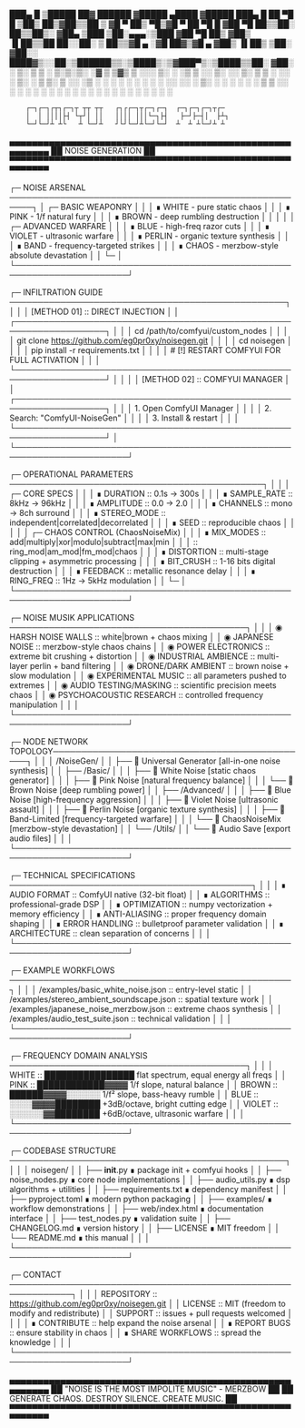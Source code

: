  ███▄    █  ▒█████   ██▓  ██████ ▓█████   ▄████ ▓█████  ███▄    █ 
 ██ ▀█   █ ▒██▒  ██▒▓██▒▒██    ▒ ▓█   ▀  ██▒ ▀█▒▓█   ▀  ██ ▀█   █ 
▓██  ▀█ ██▒▒██░  ██▒▒██▒░ ▓██▄   ▒███   ▒██░▄▄▄░▒███   ▓██  ▀█ ██▒
▓██▒  ▐▌██▒▒██   ██░░██░  ▒   ██▒▒▓█  ▄ ░▓█  ██▓▒▓█  ▄ ▓██▒  ▐▌██▒
▒██░   ▓██░░ ████▓▒░░██░▒██████▒▒░▒████▒░▒▓███▀▒░▒████▒▒██░   ▓██░
░ ▒░   ▒ ▒ ░ ▒░▒░▒░ ░▓  ▒ ▒▓▒ ▒ ░░░ ▒░ ░ ░▒   ▒ ░░ ▒░ ░░ ▒░   ▒ ▒ 
░ ░░   ░ ▒░  ░ ▒ ▒░  ▒ ░░ ░▒  ░ ░ ░ ░  ░  ░   ░  ░ ░  ░░ ░░   ░ ▒░
   ░   ░ ░ ░ ░ ░ ▒   ▒ ░░  ░  ░     ░   ░ ░   ░    ░      ░   ░ ░ 
         ░     ░ ░   ░        ░     ░  ░      ░    ░  ░         ░ 
                                                                   
        ┌─┐┌─┐┌┬┐┌─┐┬ ┬┬ ┬┬   ┌┐┌┌─┐┬┌─┐┌─┐  ┌─┐┌─┐┌─┐┬┌─
        │  │ ││││├┤ └┬┘│ ││   ││││ │││└─┐├┤   ├─┘├─┤│  ├┴┐
        └─┘└─┘┴ ┴└   ┴ └─┘┴   ┘└┘└─┘┴└─┘└─┘  ┴  ┴ ┴└─┘┴ ┴

  ▄▄▄▄▄▄▄▄▄▄▄▄▄▄▄▄▄▄▄▄▄▄▄▄▄▄▄▄▄▄▄▄▄▄▄▄▄▄▄▄▄▄▄▄▄▄▄▄▄▄▄▄▄▄▄▄▄
  ██                   NOISE GENERATION                 ██
  ▀▀▀▀▀▀▀▀▀▀▀▀▀▀▀▀▀▀▀▀▀▀▀▀▀▀▀▀▀▀▀▀▀▀▀▀▀▀▀▀▀▀▀▀▀▀▀▀▀▀▀▀▀▀▀▀▀

┌─ NOISE ARSENAL ──────────────────────────────────────────────────────┐
│ ┌─ BASIC WEAPONRY                                                   │
│ │  ∎ WHITE   - pure static chaos                                    │
│ │  ∎ PINK    - 1/f natural fury                                     │
│ │  ∎ BROWN   - deep rumbling destruction                            │
│ │                                                                   │
│ ┌─ ADVANCED WARFARE                                                  │
│ │  ∎ BLUE    - high-freq razor cuts                                 │
│ │  ∎ VIOLET  - ultrasonic warfare                                   │
│ │  ∎ PERLIN  - organic texture synthesis                            │
│ │  ∎ BAND    - frequency-targeted strikes                           │
│ │  ∎ CHAOS   - merzbow-style absolute devastation                   │
│ └─                                                                   │
└──────────────────────────────────────────────────────────────────────┘

┌─ INFILTRATION GUIDE ─────────────────────────────────────────────────┐
│                                                                      │
│ [METHOD 01] :: DIRECT INJECTION                                      │
│ ┌──────────────────────────────────────────────────────────────────┐ │
│ │ cd /path/to/comfyui/custom_nodes                                 │ │
│ │ git clone https://github.com/eg0pr0xy/noisegen.git              │ │
│ │ cd noisegen                                                      │ │
│ │ pip install -r requirements.txt                                 │ │
│ │ # [!] RESTART COMFYUI FOR FULL ACTIVATION                       │ │
│ └──────────────────────────────────────────────────────────────────┘ │
│                                                                      │
│ [METHOD 02] :: COMFYUI MANAGER                                       │
│ ┌──────────────────────────────────────────────────────────────────┐ │
│ │ 1. Open ComfyUI Manager                                          │ │
│ │ 2. Search: "ComfyUI-NoiseGen"                                    │ │
│ │ 3. Install & restart                                             │ │
│ └──────────────────────────────────────────────────────────────────┘ │
└──────────────────────────────────────────────────────────────────────┘

┌─ OPERATIONAL PARAMETERS ─────────────────────────────────────────────┐
│                                                                      │
│ ┌─ CORE SPECS                                                        │
│ │  ∎ DURATION     :: 0.1s → 300s                                    │
│ │  ∎ SAMPLE_RATE  :: 8kHz → 96kHz                                   │
│ │  ∎ AMPLITUDE    :: 0.0 → 2.0                                      │
│ │  ∎ CHANNELS     :: mono → 8ch surround                            │
│ │  ∎ STEREO_MODE  :: independent|correlated|decorrelated            │
│ │  ∎ SEED         :: reproducible chaos                             │
│ │                                                                   │
│ ┌─ CHAOS CONTROL (ChaosNoiseMix)                                     │
│ │  ∎ MIX_MODES    :: add|multiply|xor|modulo|subtract|max|min       │
│ │                 :: ring_mod|am_mod|fm_mod|chaos                   │
│ │  ∎ DISTORTION   :: multi-stage clipping + asymmetric processing   │
│ │  ∎ BIT_CRUSH    :: 1-16 bits digital destruction                  │
│ │  ∎ FEEDBACK     :: metallic resonance delay                       │
│ │  ∎ RING_FREQ    :: 1Hz → 5kHz modulation                         │
│ └─                                                                   │
└──────────────────────────────────────────────────────────────────────┘

┌─ NOISE MUSIK APPLICATIONS ──────────────────────────────────────────┐
│                                                                      │
│ ◉ HARSH NOISE WALLS        :: white|brown + chaos mixing            │
│ ◉ JAPANESE NOISE           :: merzbow-style chaos chains             │
│ ◉ POWER ELECTRONICS        :: extreme bit crushing + distortion     │
│ ◉ INDUSTRIAL AMBIENCE      :: multi-layer perlin + band filtering   │
│ ◉ DRONE/DARK AMBIENT       :: brown noise + slow modulation         │
│ ◉ EXPERIMENTAL MUSIC       :: all parameters pushed to extremes     │
│ ◉ AUDIO TESTING/MASKING    :: scientific precision meets chaos      │
│ ◉ PSYCHOACOUSTIC RESEARCH  :: controlled frequency manipulation     │
│                                                                      │
└──────────────────────────────────────────────────────────────────────┘

┌─ NODE NETWORK TOPOLOGY──────────────────────────────────────────────┐
│                                                                      │
│ /NoiseGen/                                                           │
│ ├── 🎵 Universal Generator    [all-in-one noise synthesis]           │
│ ├── /Basic/                                                          │
│ │   ├── 🎵 White Noise       [static chaos generator]               │
│ │   ├── 🎵 Pink Noise        [natural frequency balance]            │
│ │   └── 🎵 Brown Noise       [deep rumbling power]                  │
│ ├── /Advanced/                                                       │
│ │   ├── 🎵 Blue Noise        [high-frequency aggression]            │
│ │   ├── 🎵 Violet Noise      [ultrasonic assault]                   │
│ │   ├── 🎵 Perlin Noise      [organic texture synthesis]            │
│ │   ├── 🎵 Band-Limited      [frequency-targeted warfare]           │
│ │   └── 🎵 ChaosNoiseMix     [merzbow-style devastation]            │
│ └── /Utils/                                                          │
│     └── 🎵 Audio Save        [export audio files]                  │
│                                                                      │
└──────────────────────────────────────────────────────────────────────┘

┌─ TECHNICAL SPECIFICATIONS ───────────────────────────────────────────┐
│                                                                      │
│ ∎ AUDIO FORMAT    :: ComfyUI native (32-bit float)                  │
│ ∎ ALGORITHMS      :: professional-grade DSP                         │
│ ∎ OPTIMIZATION    :: numpy vectorization + memory efficiency        │
│ ∎ ANTI-ALIASING   :: proper frequency domain shaping                │
│ ∎ ERROR HANDLING  :: bulletproof parameter validation               │
│ ∎ ARCHITECTURE    :: clean separation of concerns                   │
│                                                                      │
└──────────────────────────────────────────────────────────────────────┘

┌─ EXAMPLE WORKFLOWS ──────────────────────────────────────────────────┐
│                                                                      │
│ /examples/basic_white_noise.json          :: entry-level static     │
│ /examples/stereo_ambient_soundscape.json  :: spatial texture work   │
│ /examples/japanese_noise_merzbow.json     :: extreme chaos synthesis │
│ /examples/audio_test_suite.json           :: technical validation    │
│                                                                      │
└──────────────────────────────────────────────────────────────────────┘

┌─ FREQUENCY DOMAIN ANALYSIS ──────────────────────────────────────────┐
│                                                                      │
│ WHITE  :: ████████████████  flat spectrum, equal energy all freqs   │
│ PINK   :: ████████████▓▓▓▓  1/f slope, natural balance              │
│ BROWN  :: ██████▓▓▓▓░░░░░░  1/f² slope, bass-heavy rumble           │
│ BLUE   :: ░░░░▓▓▓▓████████  +3dB/octave, bright cutting edge        │
│ VIOLET :: ░░░░░░▓▓████████  +6dB/octave, ultrasonic warfare         │
│                                                                      │
└──────────────────────────────────────────────────────────────────────┘

┌─ CODEBASE STRUCTURE ─────────────────────────────────────────────────┐
│                                                                      │
│ noisegen/                                                            │
│ ├── __init__.py              ∎ package init + comfyui hooks          │
│ ├── noise_nodes.py           ∎ core node implementations             │
│ ├── audio_utils.py           ∎ dsp algorithms + utilities            │
│ ├── requirements.txt         ∎ dependency manifest                   │
│ ├── pyproject.toml           ∎ modern python packaging               │
│ ├── examples/                ∎ workflow demonstrations               │
│ ├── web/index.html           ∎ documentation interface               │
│ ├── test_nodes.py            ∎ validation suite                      │
│ ├── CHANGELOG.md             ∎ version history                       │
│ ├── LICENSE                  ∎ MIT freedom                           │
│ └── README.md                ∎ this manual                         │
│                                                                      │
└──────────────────────────────────────────────────────────────────────┘

┌─ CONTACT ─────────────────────────────────────────────────────────────┐
│                                                                      │
│ REPOSITORY :: https://github.com/eg0pr0xy/noisegen.git              │
│ LICENSE    :: MIT (freedom to modify and redistribute)              │
│ SUPPORT    :: issues + pull requests welcomed                       │
│                                                                      │
│ ∎ CONTRIBUTE :: help expand the noise arsenal                       │
│ ∎ REPORT BUGS :: ensure stability in chaos                          │
│ ∎ SHARE WORKFLOWS :: spread the knowledge                           │
│                                                                      │
└──────────────────────────────────────────────────────────────────────┘

  ▄▄▄▄▄▄▄▄▄▄▄▄▄▄▄▄▄▄▄▄▄▄▄▄▄▄▄▄▄▄▄▄▄▄▄▄▄▄▄▄▄▄▄▄▄▄▄▄▄▄▄▄▄▄▄▄▄
  ██ "NOISE IS THE MOST IMPOLITE MUSIC" - MERZBOW           ██
  ██ GENERATE CHAOS. DESTROY SILENCE. CREATE MUSIC.         ██
  ▀▀▀▀▀▀▀▀▀▀▀▀▀▀▀▀▀▀▀▀▀▀▀▀▀▀▀▀▀▀▀▀▀▀▀▀▀▀▀▀▀▀▀▀▀▀▀▀▀▀▀▀▀▀▀▀▀